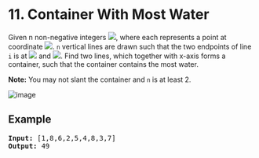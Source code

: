 # 11. Container With Most Water

Given n non-negative integers <img src="https://render.githubusercontent.com/render/math?math=a_1, a_2, ..., a_n">, where each represents a point at coordinate <img src="https://render.githubusercontent.com/render/math?math=(i, a_i)">. `n` vertical lines are drawn such that the two endpoints of line `i` is at <img src="https://render.githubusercontent.com/render/math?math=(i, a_i)"> and <img src="https://render.githubusercontent.com/render/math?math=(i, 0)">. Find two lines, which together with x-axis forms a container, such that the container contains the most water.

**Note:** You may not slant the container and `n` is at least 2.

![image](https://s3-lc-upload.s3.amazonaws.com/uploads/2018/07/17/question_11.jpg)

## Example
<pre>
<b>Input:</b> [1,8,6,2,5,4,8,3,7]
<b>Output:</b> 49
</pre>